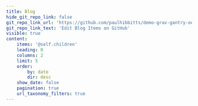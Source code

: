 ```yaml
---
title: Blog
hide_git_repo_link: false
git_repo_link_url: 'https://github.com/paulhibbitts/demo-grav-gantry-oer-content/tree/master/pages/03.sample-blog'
git_repo_link_text: 'Edit Blog Items on GitHub'
visible: true
content:
    items: '@self.children'
    leading: 0
    columns: 2
    limit: 5
    order:
        by: date
        dir: desc
    show_date: false
    pagination: true
    url_taxonomy_filters: true
---
```


